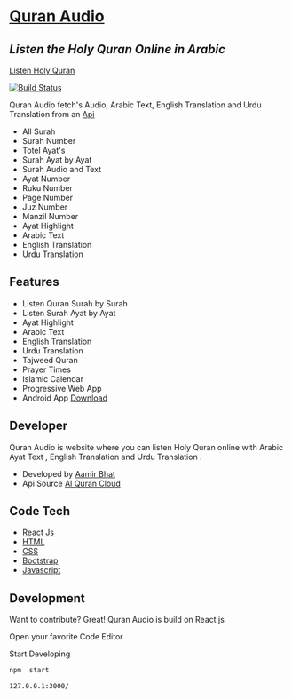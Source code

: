 # [Quran Audio](https://quran-audio-delta.vercel.app/)
## _Listen the Holy Quran Online in Arabic_
 [Listen Holy Quran ](https://quran-audio-delta.vercel.app/)
 
[![Build Status](https://travis-ci.org/joemccann/dillinger.svg?branch=master)](https://travis-ci.org/joemccann/dillinger)

Quran Audio fetch's Audio, Arabic Text, English Translation and Urdu Translation  from an [Api ](https://alquran.cloud/api)

- All  Surah 
- Surah Number
- Totel Ayat's 
- Surah Ayat by Ayat
- Surah Audio and Text
- Ayat Number
- Ruku Number
- Page Number
- Juz Number
- Manzil Number
- Ayat Highlight
- Arabic Text
- English Translation
- Urdu Translation

## Features

- Listen Quran Surah by Surah
- Listen  Surah Ayat by Ayat
- Ayat Highlight
- Arabic Text
- English Translation
- Urdu Translation
- Tajweed Quran
- Prayer Times
- Islamic Calendar
-  Progressive Web App
-  Android App [Download](https://drive.google.com/file/d/1ZY90lRjkOuW2nl_MLd8dBVj3JL6IgsP1/view?usp=sharing)
## Developer
Quran Audio is website where you can listen Holy Quran online with  Arabic Ayat Text , English Translation and Urdu Translation .
- Developed by  [Aamir Bhat](https://github.com/aamirbhat382/)
- Api Source [Al Quran Cloud](https://alquran.cloud/)
## Code Tech

- [React Js](https://reactjs.org/)
- [HTML](https://g.co/kgs/oB6GLx) 
- [CSS](https://g.co/kgs/dacDed)
- [Bootstrap](https://getbootstrap.com/)
- [Javascript](https://g.co/kgs/a8Wdwu)

## Development

Want to contribute? Great!
Quran Audio is build on  React js


Open your favorite Code Editor

Start Developing

```sh
npm  start
```
```sh
127.0.0.1:3000/
```

